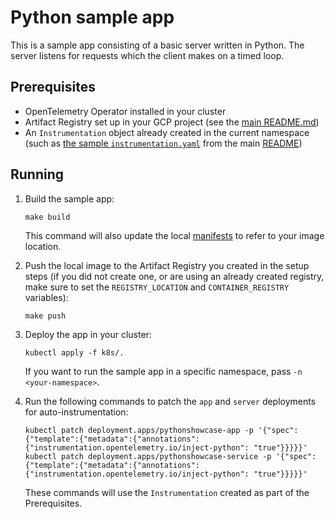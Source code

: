 # Python sample app

This is a sample app consisting of a basic server written in Python. The
server listens for requests which the client makes on a timed loop.

## Prerequisites

* OpenTelemetry Operator installed in your cluster
* Artifact Registry set up in your GCP project (see the 
[main README.md](../../README.md#sample-applications))
* An `Instrumentation` object already created in the current namespace
  (such as [the sample `instrumentation.yaml`](#auto-instrumenting-applications)
  from the main [README](../../README.md))

## Running

1. Build the sample app:
   ```
   make build
   ```
   This command will also update the local [manifests](k8s)
   to refer to your image location.

2. Push the local image to the Artifact Registry you created
   in the setup steps (if you did not create one, or are using an already created registry,
   make sure to set the `REGISTRY_LOCATION` and `CONTAINER_REGISTRY` variables):
   ```
   make push
   ```

3. Deploy the app in your cluster:
   ```
   kubectl apply -f k8s/.
   ```
   If you want to run the sample app in a specific namespace, pass `-n <your-namespace>`.

4. Run the following commands to patch the `app` and `server` deployments for auto-instrumentation:
   ```
   kubectl patch deployment.apps/pythonshowcase-app -p '{"spec":{"template":{"metadata":{"annotations":{"instrumentation.opentelemetry.io/inject-python": "true"}}}}}'
   kubectl patch deployment.apps/pythonshowcase-service -p '{"spec":{"template":{"metadata":{"annotations":{"instrumentation.opentelemetry.io/inject-python": "true"}}}}}'
   ```
   These commands will use the `Instrumentation` created as part of the Prerequisites.
